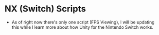 # NX (Switch) Scripts

* As of right now there's only one script (FPS Viewing), I will be updating this while I learn more about how Unity for the Nintendo Switch works.